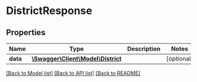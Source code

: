# DistrictResponse

## Properties
Name | Type | Description | Notes
------------ | ------------- | ------------- | -------------
**data** | [**\Swagger\Client\Model\District**](District.md) |  | [optional] 

[[Back to Model list]](../README.md#documentation-for-models) [[Back to API list]](../README.md#documentation-for-api-endpoints) [[Back to README]](../README.md)


